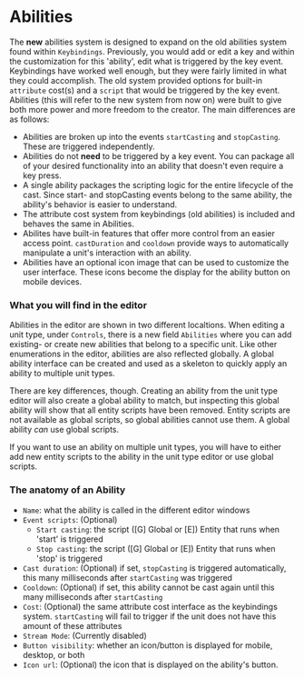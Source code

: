 # Abilities

The **new** abilities system is designed to expand on the old abilities system found within `Keybindings`. Previously, you would add or edit a key and within the customization for this 'ability', edit what is triggered by the key event.
Keybindings have worked well enough, but they were fairly limited in what they could accomplish. The old system provided options for built-in `attribute` cost(s) and a `script` that would be triggered by the key event.
Abilities (this will refer to the new system from now on) were built to give both more power and more freedom to the creator. The main differences are as follows:

- Abilities are broken up into the events `startCasting` and `stopCasting`. These are triggered independently.
- Abilities do not **need** to be triggered by a key event. You can package all of your desired functionality into an ability that doesn't even require a key press.
- A single ability packages the scripting logic for the entire lifecycle of the cast. Since start- and stopCasting events belong to the same ability, the ability's behavior is easier to understand.
- The attribute cost system from keybindings (old abilities) is included and behaves the same in Abilities.
- Abilites have built-in features that offer more control from an easier access point. `castDuration` and `cooldown` provide ways to automatically manipulate a unit's interaction with an ability.
- Abilities have an optional icon image that can be used to customize the user interface. These icons become the display for the ability button on mobile devices.

### What you will find in the editor

Abilities in the editor are shown in two different localtions. When editing a unit type, under `Controls`, there is a new field `Abilities` where you can add existing- or create new abilities that belong to a specific unit.
Like other enumerations in the editor, abilities are also reflected globally. A global ability interface can be created and used as a skeleton to quickly apply an ability to multiple unit types.

There are key differences, though. Creating an ability from the unit type editor will also create a global ability to match, but inspecting this global ability will show that all entity scripts have been removed.
Entity scripts are not available as global scripts, so global abilities cannot use them. A global ability *can* use global scripts.

If you want to use an ability on multiple unit types, you will have to either add new entity scripts to the ability in the unit type editor or use global scripts.

### The anatomy of an Ability

- `Name`:  what the ability is called in the different editor windows
- `Event scripts`:  (Optional)
    - `Start casting`: the script ([G] Global or [E]) Entity that runs when 'start' is triggered
    - `Stop casting`:  the script ([G] Global or [E]) Entity that runs when 'stop' is triggered
- `Cast duration`: (Optional) if set, `stopCasting` is triggered automatically, this many milliseconds after `startCasting` was triggered
- `Cooldown`: (Optional) if set, this ability cannot be cast again until this many milliseconds after `startCasting`
- `Cost`: (Optional) the same attribute cost interface as the keybindings system. `startCasting` will fail to trigger if the unit does not have this amount of these attributes
- `Stream Mode`: (Currently disabled)
- `Button visibility`: whether an icon/button is displayed for mobile, desktop, or both
- `Icon url`: (Optional) the icon that is displayed on the ability's button.
